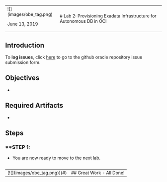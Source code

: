 <table class="tbl-heading"><tr><td class="td-logo">![](images/obe_tag.png)

June 13, 2019
</td>
<td class="td-banner">
# Lab 2: Provisioning Exadata Infrastructure for Autonomous DB in OCI
</td></tr><table>

## Introduction



To **log issues**, click [here](https://github.com/oracle/learning-library/issues/new) to go to the github oracle repository issue submission form.

## Objectives

- 

## Required Artifacts

- 


## Steps

### **STEP 1: 


-   You are now ready to move to the next lab.

<table>
<tr><td class="td-logo">[![](images/obe_tag.png)](#)</td>
<td class="td-banner">
## Great Work - All Done!
</td>
</tr>
<table>